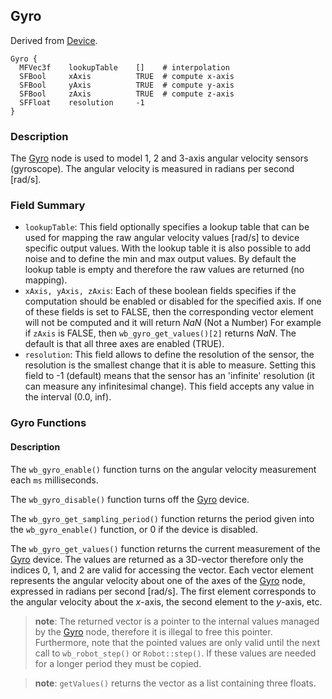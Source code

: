 ## Gyro

Derived from [Device](reference/device.md#device).

```
Gyro {
  MFVec3f    lookupTable    []    # interpolation
  SFBool     xAxis          TRUE  # compute x-axis
  SFBool     yAxis          TRUE  # compute y-axis
  SFBool     zAxis          TRUE  # compute z-axis
  SFFloat    resolution     -1
}
```

### Description

The [Gyro](reference/gyro.md#gyro) node is used to model 1, 2 and 3-axis angular
velocity sensors (gyroscope). The angular velocity is measured in radians per
second [rad/s].

### Field Summary

- `lookupTable`: This field optionally specifies a lookup table that can be used
for mapping the raw angular velocity values [rad/s] to device specific output
values. With the lookup table it is also possible to add noise and to define the
min and max output values. By default the lookup table is empty and therefore
the raw values are returned (no mapping).
- `xAxis, yAxis, zAxis`: Each of these boolean fields specifies if the computation
should be enabled or disabled for the specified axis. If one of these fields is
set to FALSE, then the corresponding vector element will not be computed and it
will return *NaN* (Not a Number) For example if `zAxis` is FALSE, then
`wb_gyro_get_values()[2]` returns *NaN*. The default is that all three axes are
enabled (TRUE).
- `resolution`: This field allows to define the resolution of the sensor, the
resolution is the smallest change that it is able to measure. Setting this field
to -1 (default) means that the sensor has an 'infinite' resolution (it can
measure any infinitesimal change). This field accepts any value in the interval
(0.0, inf).

### Gyro Functions

#### Description

The `wb_gyro_enable()` function turns on the angular velocity measurement each
`ms` milliseconds.

The `wb_gyro_disable()` function turns off the [Gyro](reference/gyro.md#gyro)
device.

The `wb_gyro_get_sampling_period()` function returns the period given into the
`wb_gyro_enable()` function, or 0 if the device is disabled.

The `wb_gyro_get_values()` function returns the current measurement of the
[Gyro](reference/gyro.md#gyro) device. The values are returned as a 3D-vector
therefore only the indices 0, 1, and 2 are valid for accessing the vector. Each
vector element represents the angular velocity about one of the axes of the
[Gyro](reference/gyro.md#gyro) node, expressed in radians per second [rad/s].
The first element corresponds to the angular velocity about the *x*-axis, the
second element to the *y*-axis, etc.

> **note**: The returned vector is a pointer to the internal values managed by the
[Gyro](reference/gyro.md#gyro) node, therefore it is illegal to free this
pointer. Furthermore, note that the pointed values are only valid until the next
call to `wb_robot_step()` or `Robot::step()`. If these values are needed for a
longer period they must be copied.

> **note**: `getValues()` returns the vector as a list containing three floats.

